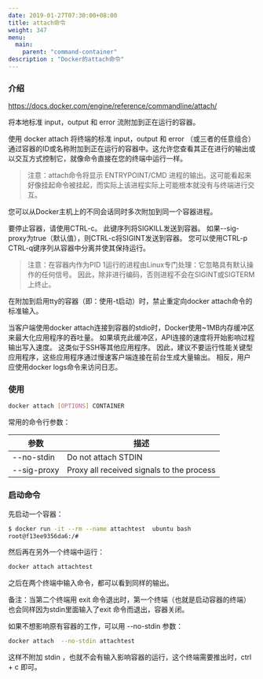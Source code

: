 ```yaml
---
date: 2019-01-27T07:30:00+08:00
title: attach命令
weight: 347
menu:
  main:
    parent: "command-container"
description : "Docker的attach命令"
---
```


### 介绍

https://docs.docker.com/engine/reference/commandline/attach/

将本地标准 input，output 和 error 流附加到正在运行的容器。

使用 docker attach 将终端的标准 input，output 和 error （或三者的任意组合）通过容器的ID或名称附加到正在运行的容器中。这允许您查看其正在进行的输出或以交互方式控制它，就像命令直接在您的终端中运行一样。

> 注意：attach命令将显示 ENTRYPOINT/CMD 进程的输出。这可能看起来好像挂起命令被挂起，而实际上该进程实际上可能根本就没有与终端进行交互。

您可以从Docker主机上的不同会话同时多次附加到同一个容器进程。

要停止容器，请使用CTRL-c。 此键序列将SIGKILL发送到容器。 如果--sig-proxy为true（默认值），则CTRL-c将SIGINT发送到容器。 您可以使用CTRL-p CTRL-q键序列从容器中分离并使其保持运行。

> 注意：在容器内作为PID 1运行的进程由Linux专门处理：它忽略具有默认操作的任何信号。 因此，除非进行编码，否则进程不会在SIGINT或SIGTERM上终止。

在附加到启用tty的容器（即：使用-t启动）时，禁止重定向docker attach命令的标准输入。

当客户端使用docker attach连接到容器的stdio时，Docker使用~1MB内存缓冲区来最大化应用程序的吞吐量。 如果填充此缓冲区，API连接的速度将开始影响过程输出写入速度。 这类似于SSH等其他应用程序。 因此，建议不要运行性能关键型应用程序，这些应用程序通过慢速客户端连接在前台生成大量输出。 相反，用户应使用docker logs命令来访问日志。

### 使用

```bash
docker attach [OPTIONS] CONTAINER
```

常用的命令行参数：

| 参数        | 描述                                      |
| ----------- | ----------------------------------------- |
| --no-stdin  | Do not attach STDIN                       |
| --sig-proxy | Proxy all received signals to the process |


### 启动命令

先启动一个容器：

```bash
$ docker run -it --rm --name attachtest  ubuntu bash
root@f13ee9356da6:/# 
```

然后再在另外一个终端中运行：

```bash
docker attach attachtest
```

之后在两个终端中输入命令，都可以看到同样的输出。

备注：当第二个终端用 exit 命令退出时，第一个终端（也就是启动容器的终端）也会同样因为stdin里面输入了exit 命令而退出，容器关闭。

如果不想影响原有容器的工作，可以用 --no-stdin 参数：

```bash
docker attach  --no-stdin attachtest
```

这样不附加 stdin ，也就不会有输入影响容器的运行，这个终端需要推出时，ctrl + c 即可。